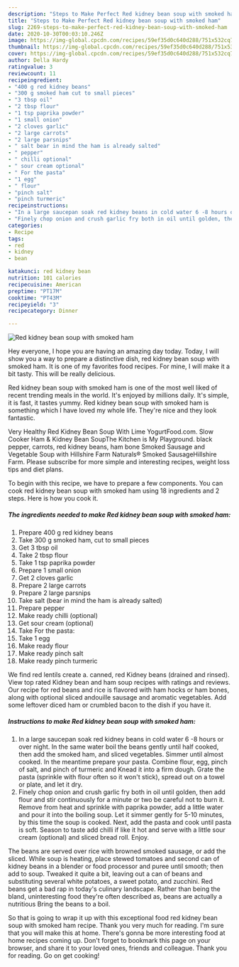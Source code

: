 ```yaml
---
description: "Steps to Make Perfect Red kidney bean soup with smoked ham"
title: "Steps to Make Perfect Red kidney bean soup with smoked ham"
slug: 2269-steps-to-make-perfect-red-kidney-bean-soup-with-smoked-ham
date: 2020-10-30T00:03:10.246Z
image: https://img-global.cpcdn.com/recipes/59ef35d0c640d288/751x532cq70/red-kidney-bean-soup-with-smoked-ham-recipe-main-photo.jpg
thumbnail: https://img-global.cpcdn.com/recipes/59ef35d0c640d288/751x532cq70/red-kidney-bean-soup-with-smoked-ham-recipe-main-photo.jpg
cover: https://img-global.cpcdn.com/recipes/59ef35d0c640d288/751x532cq70/red-kidney-bean-soup-with-smoked-ham-recipe-main-photo.jpg
author: Della Hardy
ratingvalue: 3
reviewcount: 11
recipeingredient:
- "400 g red kidney beans"
- "300 g smoked ham cut to small pieces"
- "3 tbsp oil"
- "2 tbsp flour"
- "1 tsp paprika powder"
- "1 small onion"
- "2 cloves garlic"
- "2 large carrots"
- "2 large parsnips"
- " salt bear in mind the ham is already salted"
- " pepper"
- " chilli optional"
- " sour cream optional"
- " For the pasta"
- "1 egg"
- " flour"
- "pinch salt"
- "pinch turmeric"
recipeinstructions:
- "In a large saucepan soak red kidney beans in cold water 6 -8 hours or over night. In the same water boil the beans gently until half cooked, then add the smoked ham, and sliced vegetables. Simmer until almost cooked. In the meantime prepare your pasta. Combine flour, egg, pinch of salt, and pinch of turmeric and Knead it into a firm dough. Grate the pasta (sprinkle with flour often so it won&#39;t stick), spread out on a towel or plate, and let it dry."
- "Finely chop onion and crush garlic fry both in oil until golden, then add flour and stir continuously for a minute or two be careful not to burn it. Remove from heat and sprinkle with paprika powder, add a little water and pour it into the boiling soup. Let it simmer gently for 5-10 minutes, by this time the soup is cooked. Next, add the pasta and cook until pasta is soft. Season to taste add chilli if like it hot and serve with a little sour cream (optional) and sliced bread roll. Enjoy."
categories:
- Recipe
tags:
- red
- kidney
- bean

katakunci: red kidney bean 
nutrition: 101 calories
recipecuisine: American
preptime: "PT17M"
cooktime: "PT43M"
recipeyield: "3"
recipecategory: Dinner

---
```



![Red kidney bean soup with smoked ham](https://img-global.cpcdn.com/recipes/59ef35d0c640d288/751x532cq70/red-kidney-bean-soup-with-smoked-ham-recipe-main-photo.jpg)

Hey everyone, I hope you are having an amazing day today. Today, I will show you a way to prepare a distinctive dish, red kidney bean soup with smoked ham. It is one of my favorites food recipes. For mine, I will make it a bit tasty. This will be really delicious.

Red kidney bean soup with smoked ham is one of the most well liked of recent trending meals in the world. It's enjoyed by millions daily. It's simple, it is fast, it tastes yummy. Red kidney bean soup with smoked ham is something which I have loved my whole life. They're nice and they look fantastic.

Very Healthy Red Kidney Bean Soup With Lime YogurtFood.com. Slow Cooker Ham &amp; Kidney Bean SoupThe Kitchen is My Playground. black pepper, carrots, red kidney beans, ham bone Smoked Sausage and Vegetable Soup with Hillshire Farm Naturals® Smoked SausageHillshire Farm. Please subscribe for more simple and interesting recipes, weight loss tips and diet plans.


To begin with this recipe, we have to prepare a few components. You can cook red kidney bean soup with smoked ham using 18 ingredients and 2 steps. Here is how you cook it.

<!--inarticleads1-->

##### The ingredients needed to make Red kidney bean soup with smoked ham:

1. Prepare 400 g red kidney beans
1. Take 300 g smoked ham, cut to small pieces
1. Get 3 tbsp oil
1. Take 2 tbsp flour
1. Take 1 tsp paprika powder
1. Prepare 1 small onion
1. Get 2 cloves garlic
1. Prepare 2 large carrots
1. Prepare 2 large parsnips
1. Take  salt (bear in mind the ham is already salted)
1. Prepare  pepper
1. Make ready  chilli (optional)
1. Get  sour cream (optional)
1. Take  For the pasta:
1. Take 1 egg
1. Make ready  flour
1. Make ready pinch salt
1. Make ready pinch turmeric


We find red lentils create a. canned, red Kidney beans (drained and rinsed). View top rated Kidney bean and ham soup recipes with ratings and reviews. Our recipe for red beans and rice is flavored with ham hocks or ham bones, along with optional sliced andouille sausage and aromatic vegetables. Add some leftover diced ham or crumbled bacon to the dish if you have it. 

<!--inarticleads2-->

##### Instructions to make Red kidney bean soup with smoked ham:

1. In a large saucepan soak red kidney beans in cold water 6 -8 hours or over night. In the same water boil the beans gently until half cooked, then add the smoked ham, and sliced vegetables. Simmer until almost cooked. In the meantime prepare your pasta. Combine flour, egg, pinch of salt, and pinch of turmeric and Knead it into a firm dough. Grate the pasta (sprinkle with flour often so it won&#39;t stick), spread out on a towel or plate, and let it dry.
1. Finely chop onion and crush garlic fry both in oil until golden, then add flour and stir continuously for a minute or two be careful not to burn it. Remove from heat and sprinkle with paprika powder, add a little water and pour it into the boiling soup. Let it simmer gently for 5-10 minutes, by this time the soup is cooked. Next, add the pasta and cook until pasta is soft. Season to taste add chilli if like it hot and serve with a little sour cream (optional) and sliced bread roll. Enjoy.


The beans are served over rice with browned smoked sausage, or add the sliced. While soup is heating, place stewed tomatoes and second can of kidney beans in a blender or food processor and puree until smooth; then add to soup. Tweaked it quite a bit, leaving out a can of beans and substituting several white potatoes, a sweet potato, and zucchini. Red beans get a bad rap in today&#39;s culinary landscape. Rather than being the bland, uninteresting food they&#39;re often described as, beans are actually a nutritious Bring the beans to a boil. 

So that is going to wrap it up with this exceptional food red kidney bean soup with smoked ham recipe. Thank you very much for reading. I'm sure that you will make this at home. There's gonna be more interesting food at home recipes coming up. Don't forget to bookmark this page on your browser, and share it to your loved ones, friends and colleague. Thank you for reading. Go on get cooking!

